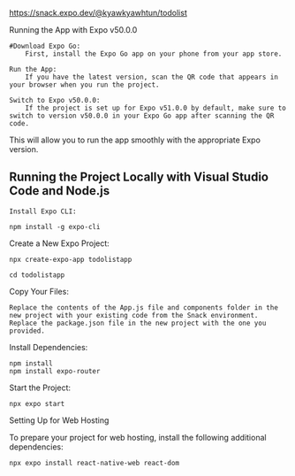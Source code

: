 https://snack.expo.dev/@kyawkyawhtun/todolist

Running the App with Expo v50.0.0

    #Download Expo Go:
        First, install the Expo Go app on your phone from your app store.

    Run the App:
        If you have the latest version, scan the QR code that appears in your browser when you run the project.

    Switch to Expo v50.0.0:
        If the project is set up for Expo v51.0.0 by default, make sure to switch to version v50.0.0 in your Expo Go app after scanning the QR code.

This will allow you to run the app smoothly with the appropriate Expo version.


## Running the Project Locally with Visual Studio Code and Node.js

    Install Expo CLI:

    npm install -g expo-cli

Create a New Expo Project:

    npx create-expo-app todolistapp

    cd todolistapp

Copy Your Files:

    Replace the contents of the App.js file and components folder in the new project with your existing code from the Snack environment.
    Replace the package.json file in the new project with the one you provided.

Install Dependencies:

    npm install
    npm install expo-router

Start the Project:

    npx expo start

Setting Up for Web Hosting

To prepare your project for web hosting, install the following additional dependencies:

    npx expo install react-native-web react-dom
